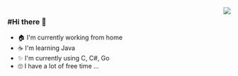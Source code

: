 <img align="right" src="https://github-readme-stats.vercel.app/api?username=Nosrev&show_icons=true&icon_color=CE1D2D&text_color=718096&bg_color=ffffff&hide_title=true" />

### #Hi there 👋

- 🏠 I'm currently working from home
- ☕ I'm learning Java
- ✨ I'm currently using C, C#, Go
- 🙄 I have a lot of free time ...
